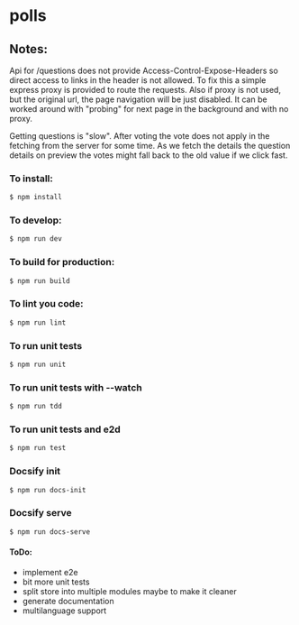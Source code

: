# polls

## Notes:

Api for /questions does not provide Access-Control-Expose-Headers so direct access to links in the header is not allowed.
To fix this a simple express proxy is provided to route the requests.
Also if proxy is not used, but the original url, the page navigation will be just disabled.
It can be worked around with "probing" for next page in the background and with no proxy.

Getting questions is "slow". After voting the vote does not apply in the fetching from the server for some time.
As we fetch the details the question details on preview the votes might fall back to the old value if we click fast.

### To install:

```bash
$ npm install
```

### To develop:

```bash
$ npm run dev
```

### To build for production:

```bash
$ npm run build
```

### To lint you code:

```bash
$ npm run lint
```

### To run unit tests

```bash
$ npm run unit
```

### To run unit tests with --watch

```bash
$ npm run tdd
```

### To run unit tests and e2d

```bash
$ npm run test
```

### Docsify init

```bash
$ npm run docs-init
```

### Docsify serve

```bash
$ npm run docs-serve
```

#### ToDo:

- implement e2e
- bit more unit tests
- split store into multiple modules maybe to make it cleaner
- generate documentation
- multilanguage support
